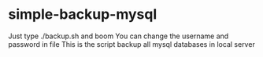 # simple-backup-mysql
Just type ./backup.sh  and boom
You can change the username and password in file
This is the script backup all mysql databases in local server
